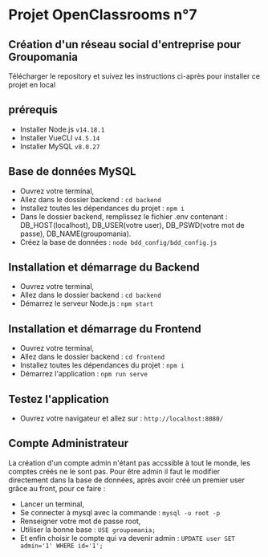 # Projet OpenClassrooms n°7

## Création d'un réseau social d'entreprise pour Groupomania

Télécharger le repository et suivez les instructions ci-après pour installer ce projet en local

## prérequis

* Installer Node.js `v14.18.1`
* Installer VueCLI `v4.5.14`
* Installer MySQL `v8.0.27`

## Base de données MySQL

* Ouvrez votre terminal,
* Allez dans le dossier backend : `cd backend`
* Installez toutes les dépendances du projet : `npm i`
* Dans le dossier backend, remplissez le fichier .env contenant : DB_HOST(localhost), DB_USER(votre user), DB_PSWD(votre mot de passe), DB_NAME(groupomania).
* Créez la base de données : `node bdd_config/bdd_config.js`

## Installation et démarrage du Backend

* Ouvrez votre terminal,
* Allez dans le dossier backend : `cd backend`
* Démarrez le serveur Node.js : `npm start`

## Installation et démarrage du Frontend

* Ouvrez votre terminal,
* Allez dans le dossier backend : `cd frontend`
* Installez toutes les dépendances du projet : `npm i`
* Démarrez l'application : `npm run serve`

## Testez l'application
* Ouvrez votre navigateur et allez sur : `http://localhost:8080/`

## Compte Administrateur
La création d'un compte admin n'étant pas accssible à tout le monde, les comptes créés ne le sont pas.
Pour être admin il faut le modifier directement dans la base de données, après avoir créé un premier user grâce au front, pour ce faire :
* Lancer un terminal,
* Se connecter à mysql avec la commande : `mysql -u root -p`
* Renseigner votre mot de passe root,
* Utiliser la bonne base : `USE groupomania;`
* Et enfin choisir le compte qui va devenir admin : `UPDATE user SET admin='1' WHERE id='1';`
